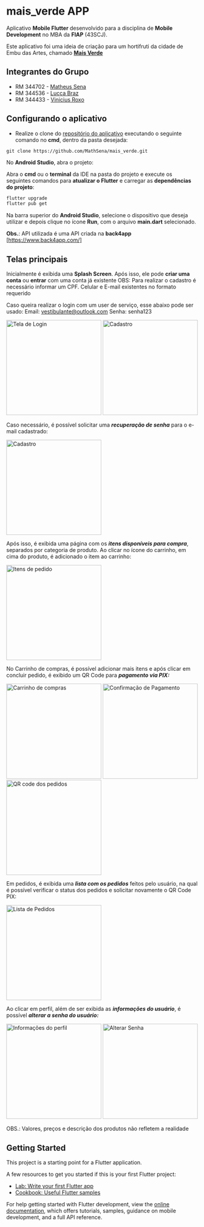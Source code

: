 # mais_verde APP

Aplicativo **Mobile Flutter** desenvolvido para a disciplina de
**Mobile Development** no MBA da **FIAP** (43SCJ).

Este aplicativo foi uma ideia de criação para um hortifruti da cidade de Embu das Artes, chamado [**Mais Verde**](https://www.instagram.com/maisverde_hortifruti/)

## Integrantes do Grupo

- RM 344702 - <a target="_blank" rel="noopener" href="https://www.linkedin.com/in/mathsena07/">Matheus Sena</a>
- RM 344536 - <a target="_blank" rel="noopener" href="https://www.linkedin.com/in/lucca-braz-a31755b5">Lucca Braz</a>
- RM 344433 - <a target="_blank" rel="noopener" href="https://www.linkedin.com/in/vinicius-roxo-brand%C3%A3o-19ba1115a/">Vinicius Roxo</a>

## Configurando o aplicativo

- Realize o clone do
[repositório do aplicativo](https://github.com/VictorAlvesBug/app-controle-financeiro)
executando o seguinte comando no **cmd**, dentro da pasta desejada:

```bach
git clone https://github.com/MathSena/mais_verde.git
```

No **Android Studio**, abra o projeto:

Abra o **cmd** ou o **terminal** da IDE na pasta do projeto e execute os
seguintes comandos para **atualizar o Flutter** e carregar as
**dependências do projeto**:

```bash
flutter upgrade
flutter pub get
```

Na barra superior do **Android Studio**, selecione o dispositivo que deseja
utilizar e depois clique no ícone **Run**, com o arquivo **main.dart**
selecionado.

**Obs.**: API utilizada é uma API criada na **back4app** [https://www.back4app.com/]

## Telas principais

Inicialmente é exibida uma **Splash Screen**.
Após isso, ele pode **criar uma conta** ou **entrar** com uma conta já existente
OBS: Para realizar o cadastro é necessário informar um CPF. Celular e E-mail existentes no formato requerido


Caso queira realizar o login com um user de serviço, esse abaixo pode ser usado:
Email: vestibulante@outlook.com
Senha: senha123


<img width="250" alt="Tela de Login" src="lib/src/prints/login.png" /> <img width="250" alt="Cadastro" src="lib/src/prints/cadastro.png" />

Caso necessário, é possível solicitar uma ***recuperação de senha*** para o e-mail cadastrado:

<img width="250" alt="Cadastro" src="lib/src/prints/recuperar.png" />


Após isso, é exibida uma página com os ***itens disponíveis para compra***, separados por categoria de produto.
Ao clicar no ícone do carrinho, em cima do produto, é adicionado o item ao carrinho:

<img width="250" alt="Itens de pedido" src="lib/src/prints/itens.png" />

No Carrinho de compras, é possível adicionar mais itens e após clicar em concluir pedido, é exibido um QR Code para ***pagamento via PIX:***

<img width="250" alt="Carrinho de compras" src="lib/src/prints/carrinho.png" /> <img width="250" alt="Confirmação de Pagamento" src="lib/src/prints/confirmar_pag.png" />
<img width="250" alt="QR code dos pedidos" src="lib/src/prints/pagamento_pix.png" />

Em pedidos, é exibida uma ***lista com os pedidos*** feitos pelo usuário, na qual é possível verificar o status dos pedidos e solicitar novamente o QR Code PIX:

<img width="250" alt="Lista de Pedidos" src="lib/src/prints/pedidos.png" />

  
Ao clicar em perfil, além de ser exibida as ***informações do usuário***, é possível ***alterar a senha do usuário:***

<img width="250" alt="Informações do perfil" src="lib/src/prints/cadastro_perfil.png" /> <img width="250" alt="Alterar Senha" src="lib/src/prints/alterar_senha.png" />

OBS.: Valores, preços e descrição dos produtos não refletem a realidade



## Getting Started

This project is a starting point for a Flutter application.

A few resources to get you started if this is your first Flutter project:

- [Lab: Write your first Flutter app](https://docs.flutter.dev/get-started/codelab)
- [Cookbook: Useful Flutter samples](https://docs.flutter.dev/cookbook)

For help getting started with Flutter development, view the
[online documentation](https://docs.flutter.dev/), which offers tutorials,
samples, guidance on mobile development, and a full API reference.